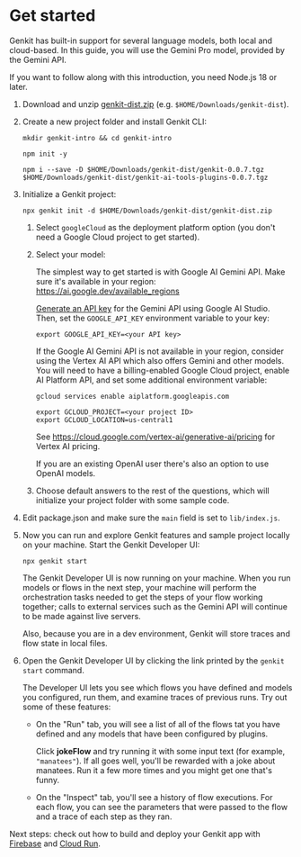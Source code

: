 # Get started

Genkit has built-in support for several language models, both local and
cloud-based. In this guide, you will use the Gemini Pro model, provided by the
Gemini API.

If you want to follow along with this introduction, you need Node.js 18 or
later.

1.  Download and unzip [genkit-dist.zip](https://bit.ly/genkit-dist) (e.g. `$HOME/Downloads/genkit-dist`).

1.  Create a new project folder and install Genkit CLI:

    ```posix-terminal
    mkdir genkit-intro && cd genkit-intro

    npm init -y

    npm i --save -D $HOME/Downloads/genkit-dist/genkit-0.0.7.tgz $HOME/Downloads/genkit-dist/genkit-ai-tools-plugins-0.0.7.tgz
    ```

1.  Initialize a Genkit project:

    ```posix-terminal
    npx genkit init -d $HOME/Downloads/genkit-dist/genkit-dist.zip
    ```

    1. Select `googleCloud` as the deployment platform option (you don't need a Google Cloud project to get started).

    1. Select your model:

       The simplest way to get started is with Google AI Gemini API. Make sure it's available in your region: https://ai.google.dev/available_regions

       [Generate an API key](https://aistudio.google.com/app/apikey) for the
       Gemini API using Google AI Studio. Then, set the `GOOGLE_API_KEY`
       environment variable to your key:

       ```posix-terminal
       export GOOGLE_API_KEY=<your API key>
       ```

       If the Google AI Gemini API is not available in your region, consider using the Vertex AI API which also offers Gemini and other models. You will need to have a billing-enabled Google Cloud project, enable AI Platform API, and set some additional environment variable:

       ```posix-terminal
       gcloud services enable aiplatform.googleapis.com

       export GCLOUD_PROJECT=<your project ID>
       export GCLOUD_LOCATION=us-central1
       ```

       See https://cloud.google.com/vertex-ai/generative-ai/pricing for Vertex AI pricing.

       If you are an existing OpenAI user there's also an option to use OpenAI models.

    1. Choose default answers to the rest of the questions, which will initialize your project folder with some sample code.

1.  Edit package.json and make sure the `main` field is set to `lib/index.js`.

1.  Now you can run and explore Genkit features and sample project locally on your machine. Start the Genkit Developer UI:

    ```posix-terminal
    npx genkit start
    ```

    The Genkit Developer UI is now running on your machine. When you run models or flows
    in the next step, your machine will perform the orchestration tasks needed
    to get the steps of your flow working together; calls to external services
    such as the Gemini API will continue to be made against live servers.

    Also, because you are in a dev environment, Genkit will store traces and
    flow state in local files.

1.  Open the Genkit Developer UI by clicking the link printed by the
    `genkit start` command.

    The Developer UI lets you see which flows you have defined and models you
    configured, run them, and examine traces of previous runs. Try out some of
    these features:

    - On the "Run" tab, you will see a list of all of the flows tat you have
      defined and any models that have been configured by plugins.

      Click **jokeFlow** and try running it with some input text (for example,
      `"manatees"`). If all goes well, you'll be rewarded with a joke about
      manatees. Run it a few more times and you might get one that's funny.

    - On the "Inspect" tab, you'll see a history of flow executions. For each
      flow, you can see the parameters that were passed to the flow and a
      trace of each step as they ran.

Next steps: check out how to build and deploy your Genkit app with [Firebase](firebase.md) and [Cloud Run](cloud-run.md).
